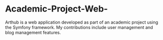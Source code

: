 # Academic-Project-Web-
Arthub is a web application developed as part of an academic project using the Symfony framework. My contributions include user management and blog management features. 
